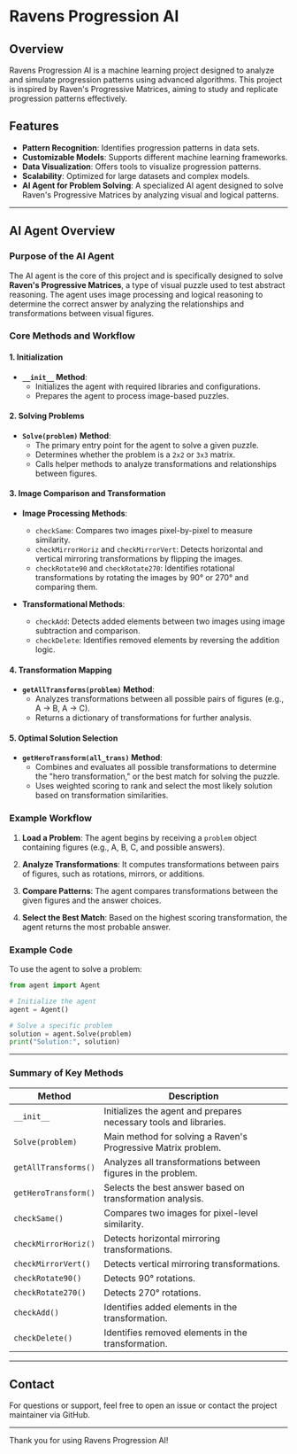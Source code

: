 # Ravens Progression AI

## Overview
Ravens Progression AI is a machine learning project designed to analyze and simulate progression patterns using advanced algorithms. This project is inspired by Raven's Progressive Matrices, aiming to study and replicate progression patterns effectively.

## Features
- **Pattern Recognition**: Identifies progression patterns in data sets.
- **Customizable Models**: Supports different machine learning frameworks.
- **Data Visualization**: Offers tools to visualize progression patterns.
- **Scalability**: Optimized for large datasets and complex models.
- **AI Agent for Problem Solving**: A specialized AI agent designed to solve Raven's Progressive Matrices by analyzing visual and logical patterns.

---

## AI Agent Overview

### Purpose of the AI Agent
The AI agent is the core of this project and is specifically designed to solve **Raven's Progressive Matrices**, a type of visual puzzle used to test abstract reasoning. The agent uses image processing and logical reasoning to determine the correct answer by analyzing the relationships and transformations between visual figures.

### Core Methods and Workflow

#### **1. Initialization**
- **`__init__` Method**:
  - Initializes the agent with required libraries and configurations.
  - Prepares the agent to process image-based puzzles.

#### **2. Solving Problems**
- **`Solve(problem)` Method**:
  - The primary entry point for the agent to solve a given puzzle.
  - Determines whether the problem is a `2x2` or `3x3` matrix.
  - Calls helper methods to analyze transformations and relationships between figures.

#### **3. Image Comparison and Transformation**
- **Image Processing Methods**:
  - `checkSame`: Compares two images pixel-by-pixel to measure similarity.
  - `checkMirrorHoriz` and `checkMirrorVert`: Detects horizontal and vertical mirroring transformations by flipping the images.
  - `checkRotate90` and `checkRotate270`: Identifies rotational transformations by rotating the images by 90° or 270° and comparing them.

- **Transformational Methods**:
  - `checkAdd`: Detects added elements between two images using image subtraction and comparison.
  - `checkDelete`: Identifies removed elements by reversing the addition logic.

#### **4. Transformation Mapping**
- **`getAllTransforms(problem)` Method**:
  - Analyzes transformations between all possible pairs of figures (e.g., A → B, A → C).
  - Returns a dictionary of transformations for further analysis.

#### **5. Optimal Solution Selection**
- **`getHeroTransform(all_trans)` Method**:
  - Combines and evaluates all possible transformations to determine the "hero transformation," or the best match for solving the puzzle.
  - Uses weighted scoring to rank and select the most likely solution based on transformation similarities.

### Example Workflow
1. **Load a Problem**:
   The agent begins by receiving a `problem` object containing figures (e.g., A, B, C, and possible answers).

2. **Analyze Transformations**:
   It computes transformations between pairs of figures, such as rotations, mirrors, or additions.

3. **Compare Patterns**:
   The agent compares transformations between the given figures and the answer choices.

4. **Select the Best Match**:
   Based on the highest scoring transformation, the agent returns the most probable answer.

### Example Code
To use the agent to solve a problem:
```python
from agent import Agent

# Initialize the agent
agent = Agent()

# Solve a specific problem
solution = agent.Solve(problem)
print("Solution:", solution)
```

---

### Summary of Key Methods

| Method                   | Description                                                                 |
|--------------------------|-----------------------------------------------------------------------------|
| `__init__`               | Initializes the agent and prepares necessary tools and libraries.           |
| `Solve(problem)`         | Main method for solving a Raven's Progressive Matrix problem.               |
| `getAllTransforms()`     | Analyzes all transformations between figures in the problem.                |
| `getHeroTransform()`     | Selects the best answer based on transformation analysis.                   |
| `checkSame()`            | Compares two images for pixel-level similarity.                             |
| `checkMirrorHoriz()`     | Detects horizontal mirroring transformations.                               |
| `checkMirrorVert()`      | Detects vertical mirroring transformations.                                 |
| `checkRotate90()`        | Detects 90° rotations.                                                      |
| `checkRotate270()`       | Detects 270° rotations.                                                     |
| `checkAdd()`             | Identifies added elements in the transformation.                            |
| `checkDelete()`          | Identifies removed elements in the transformation.                          |

---

## Contact

For questions or support, feel free to open an issue or contact the project maintainer via GitHub.

---

Thank you for using Ravens Progression AI!

